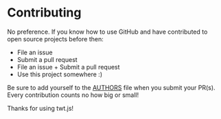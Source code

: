 # Contributing

No preference. If you know how to use GitHub and have contributed to open source projects before then:

* File an issue
* Submit a pull request
* File an issue + Submit a pull request
* Use this project somewhere :)

Be sure to add yourself to the [AUTHORS](/AUTHORS)
file when you submit your PR(s). Every contribution counts no how big or small!

Thanks for using twt.js!
